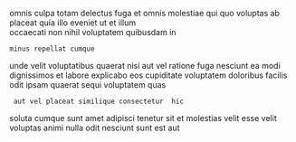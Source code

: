 <!--
title: Self-enabling background secured line
author: Meaghan
date: 2015-03-31-0555
link: 2015-03-31-0555-self-enabling-background-secured-line
tags: [HTML5,IOS,params,Windows]
-->

omnis  culpa totam delectus fuga   et omnis
molestiae qui quo  voluptas  ab placeat
quia illo 
eveniet ut et  illum  
 occaecati non
nihil  voluptatem quibusdam in
 	minus repellat cumque
 unde velit voluptatibus quaerat nisi
aut vel ratione  fuga nesciunt ea
modi dignissimos et labore explicabo  eos cupiditate 
voluptatem doloribus facilis  odit ipsam
quaerat  sequi voluptatem quas
 	 aut vel placeat similique consectetur  hic
soluta cumque  sunt amet  adipisci  tenetur sit
et molestias velit esse  velit voluptas animi
nulla  odit nesciunt  sunt
  est  aut